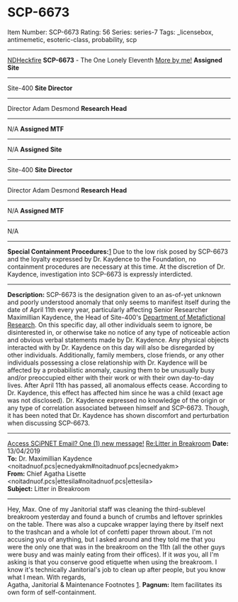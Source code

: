 # SCP-6673
Item Number: SCP-6673
Rating: 56
Series: series-7
Tags: _licensebox, antimemetic, esoteric-class, probability, scp

---

[NDHeckfire](javascript:;)
**SCP-6673** \- The One Lonely Eleventh
[More by me!](https://scp-wiki.wikidot.com/ndheckfire)
**Assigned Site**
* * *
Site-400
**Site Director**
* * *
Director Adam Desmond
**Research Head**
* * *
N/A
**Assigned MTF**
* * *
N/A
**Assigned Site**
* * *
Site-400
**Site Director**
* * *
Director Adam Desmond
**Research Head**
* * *
N/A
**Assigned MTF**
* * *
N/A
* * *
**Special Containment Procedures:**[1](javascript:;) Due to the low risk posed by SCP-6673 and the loyalty expressed by Dr. Kaydence to the Foundation, no containment procedures are necessary at this time. At the discretion of Dr. Kaydence, investigation into SCP-6673 is expressly interdicted.
* * *
**Description:** SCP-6673 is the designation given to an as-of-yet unknown and poorly understood anomaly that only seems to manifest itself during the date of April 11th every year, particularly affecting Senior Researcher Maximillian Kaydence, the Head of Site-400's [Department of Metafictional Research](/scp-7617).
On this specific day, all other individuals seem to ignore, be disinterested in, or otherwise take no notice of any type of noticeable action and obvious verbal statements made by Dr. Kaydence. Any physical objects interacted with by Dr. Kaydence on this day will also be disregarded by other individuals.
Additionally, family members, close friends, or any other individuals possessing a close relationship with Dr. Kaydence will be affected by a probabilistic anomaly, causing them to be unusually busy and/or preoccupied either with their work or with their own day-to-day lives.
After April 11th has passed, all anomalous effects cease.
According to Dr. Kaydence, this effect has affected him since he was a child (exact age was not disclosed). Dr. Kaydence expressed no knowledge of the origin or any type of correlation associated between himself and SCP-6673. Though, it has been noted that Dr. Kaydence has shown discomfort and perturbation when discussing SCP-6673.
* * *
[Access SCiPNET Email? One (1) new message!](javascript:;)
[Re:Litter in Breakroom](javascript:;)
**Date:** 13/04/2019  
**To:** Dr. Maximillian Kaydence <noitadnuof.pcs|ecnedyakm#noitadnuof.pcs|ecnedyakm>  
**From:** Chief Agatha Lisette <noitadnuof.pcs|ettesila#noitadnuof.pcs|ettesila>  
**Subject:** Litter in Breakroom
* * *
Hey, Max.
One of my Janitorial staff was cleaning the third-sublevel breakroom yesterday and found a bunch of crumbs and leftover sprinkles on the table. There was also a cupcake wrapper laying there by itself next to the trashcan and a whole lot of confetti paper thrown about.
I'm not accusing you of anything, but I asked around and they told me that you were the only one that was in the breakroom on the 11th (all the other guys were busy and was mainly eating from their offices). If it _was_ you, all I'm asking is that you conserve good etiquette when using the breakroom. I know it's technically Janitorial's job to clean up after people, but you know what I mean.
With regards,  
Agatha, Janitorial & Maintenance
Footnotes
[1](javascript:;). **Pagnum:** Item facilitates its own form of self-containment.
